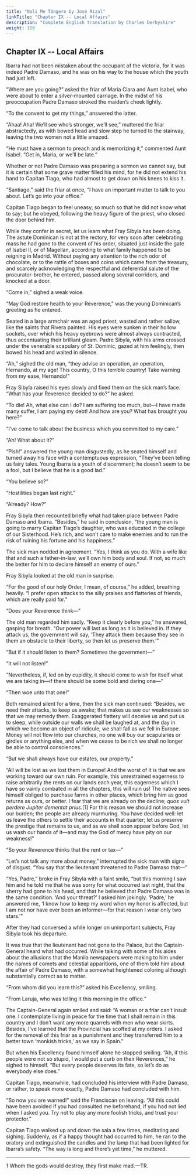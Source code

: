 ```yaml
---
title: "Noli Me Tángere by José Rizal"
linkTitle: "Chapter IX -- Local Affairs"
description: "Complete English translation by Charles Derbyshire"
weight: 150
---
```

## Chapter IX -- Local Affairs

Ibarra had not been mistaken about the occupant of the victoria, for it was indeed Padre Damaso, and he was on his way to the house which the youth had just left.

“Where are you going?” asked the friar of Maria Clara and Aunt Isabel, who were about to enter a silver-mounted carriage. In the midst of his preoccupation Padre Damaso stroked the maiden’s cheek lightly.

“To the convent to get my things,” answered the latter.

“Ahaa! Aha! We’ll see who’s stronger, we’ll see,” muttered the friar abstractedly, as with bowed head and slow step he turned to the stairway, leaving the two women not a little amazed.

“He must have a sermon to preach and is memorizing it,” commented Aunt Isabel. “Get in, Maria, or we’ll be late.”

Whether or not Padre Damaso was preparing a sermon we cannot say, but it is certain that some grave matter filled his mind, for he did not extend his hand to Capitan Tiago, who had almost to get down on his knees to kiss it.

“Santiago,” said the friar at once, “I have an important matter to talk to you about. Let’s go into your office.”

Capitan Tiago began to feel uneasy, so much so that he did not know what to say; but he obeyed, following the heavy figure of the priest, who closed the door behind him.

While they confer in secret, let us learn what Fray Sibyla has been doing. The astute Dominican is not at the rectory, for very soon after celebrating mass he had gone to the convent of his order, situated just inside the gate of Isabel II, or of Magellan, according to what family happened to be reigning in Madrid. Without paying any attention to the rich odor of chocolate, or to the rattle of boxes and coins which came from the treasury, and scarcely acknowledging the respectful and deferential salute of the procurator-brother, he entered, passed along several corridors, and knocked at a door.

“Come in,” sighed a weak voice.

“May God restore health to your Reverence,” was the young Dominican’s greeting as he entered.

Seated in a large armchair was an aged priest, wasted and rather sallow, like the saints that Rivera painted. His eyes were sunken in their hollow sockets, over which his heavy eyebrows were almost always contracted, thus accentuating their brilliant gleam. Padre Sibyla, with his arms crossed under the venerable scapulary of St. Dominic, gazed at him feelingly, then bowed his head and waited in silence.

“Ah,” sighed the old man, “they advise an operation, an operation, Hernando, at my age! This country, O this terrible country! Take warning from my ease, Hernando!”

Fray Sibyla raised his eyes slowly and fixed them on the sick man’s face. “What has your Reverence decided to do?” he asked.

“To die! Ah, what else can I do? I am suffering too much, but—I have made many suffer, I am paying my debt! And how are you? What has brought you here?”

“I’ve come to talk about the business which you committed to my care.”

“Ah! What about it?”

“Pish!” answered the young man disgustedly, as he seated himself and turned away his face with a contemptuous expression, “They’ve been telling us fairy tales. Young Ibarra is a youth of discernment; he doesn’t seem to be a fool, but I believe that he is a good lad.”

“You believe so?”

“Hostilities began last night.”

“Already? How?”

Fray Sibyla then recounted briefly what had taken place between Padre Damaso and Ibarra. “Besides,” he said in conclusion, “the young man is going to marry Capitan Tiago’s daughter, who was educated in the college of our Sisterhood. He’s rich, and won’t care to make enemies and to run the risk of ruining his fortune and his happiness.”

The sick man nodded in agreement. “Yes, I think as you do. With a wife like that and such a father-in-law, we’ll own him body and soul. If not, so much the better for him to declare himself an enemy of ours.”

Fray Sibyla looked at the old man in surprise.

“For the good of our holy Order, I mean, of course,” he added, breathing heavily. “I prefer open attacks to the silly praises and flatteries of friends, which are really paid for.”

“Does your Reverence think—”

The old man regarded him sadly. “Keep it clearly before you,” he answered, gasping for breath. “Our power will last as long as it is believed in. If they attack us, the government will say, ‘They attack them because they see in them an obstacle to their liberty, so then let us preserve them.’”

“But if it should listen to them? Sometimes the government—”

“It will not listen!”

“Nevertheless, if, led on by cupidity, it should come to wish for itself what we are taking in—if there should be some bold and daring one—”

“Then woe unto that one!”

Both remained silent for a time, then the sick man continued: “Besides, we need their attacks, to keep us awake; that makes us see our weaknesses so that we may remedy them. Exaggerated flattery will deceive us and put us to sleep, while outside our walls we shall be laughed at, and the day in which we become an object of ridicule, we shall fall as we fell in Europe. Money will not flow into our churches, no one will buy our scapularies or girdles or anything else, and when we cease to be rich we shall no longer be able to control consciences.”

“But we shall always have our estates, our property.”

“All will be lost as we lost them in Europe! And the worst of it is that we are working toward our own ruin. For example, this unrestrained eagerness to raise arbitrarily the rents on our lands each year, this eagerness which I have so vainly combated in all the chapters, this will ruin us! The native sees himself obliged to purchase farms in other places, which bring him as good returns as ours, or better. I fear that we are already on the decline; *quos vult perdere Jupiter dementat prius*.[1] For this reason we should not increase our burden; the people are already murmuring. You have decided well: let us leave the others to settle their accounts in that quarter; let us preserve the prestige that remains to us, and as we shall soon appear before God, let us wash our hands of it—and may the God of mercy have pity on our weakness!”

“So your Reverence thinks that the rent or tax—”

“Let’s not talk any more about money,” interrupted the sick man with signs of disgust. “You say that the lieutenant threatened to Padre Damaso that—”

“Yes, Padre,” broke in Fray Sibyla with a faint smile, “but this morning I saw him and he told me that he was sorry for what occurred last night, that the sherry had gone to his head, and that he believed that Padre Damaso was in the same condition. ‘And your threat?’ I asked him jokingly. ‘Padre,’ he answered me, ‘I know how to keep my word when my honor is affected, but I am not nor have ever been an informer—for that reason I wear only two stars.’”

After they had conversed a while longer on unimportant subjects, Fray Sibyla took his departure.

It was true that the lieutenant had not gone to the Palace, but the Captain-General heard what had occurred. While talking with some of his aides about the allusions that the Manila newspapers were making to him under the names of comets and celestial apparitions, one of them told him about the affair of Padre Damaso, with a somewhat heightened coloring although substantially correct as to matter.

“From whom did you learn this?” asked his Excellency, smiling.

“From Laruja, who was telling it this morning in the office.”

The Captain-General again smiled and said: “A woman or a friar can’t insult one. I contemplate living in peace for the time that I shall remain in this country and I don’t want any more quarrels with men who wear skirts. Besides, I’ve learned that the Provincial has scoffed at my orders. I asked for the removal of this friar as a punishment and they transferred him to a better town ‘monkish tricks,’ as we say in Spain.”

But when his Excellency found himself alone he stopped smiling. “Ah, if this people were not so stupid, I would put a curb on their Reverences,” he sighed to himself. “But every people deserves its fate, so let’s do as everybody else does.”

Capitan Tiago, meanwhile, had concluded his interview with Padre Damaso, or rather, to speak more exactly, Padre Damaso had concluded with him.

“So now you are warned!” said the Franciscan on leaving. “All this could have been avoided if you had consulted me beforehand, if you had not lied when I asked you. Try not to play any more foolish tricks, and trust your protector.”

Capitan Tiago walked up and down the sala a few times, meditating and sighing. Suddenly, as if a happy thought had occurred to him, he ran to the oratory and extinguished the candles and the lamp that had been lighted for Ibarra’s safety. “The way is long and there’s yet time,” he muttered.

---

1 Whom the gods would destroy, they first make mad.—TR.